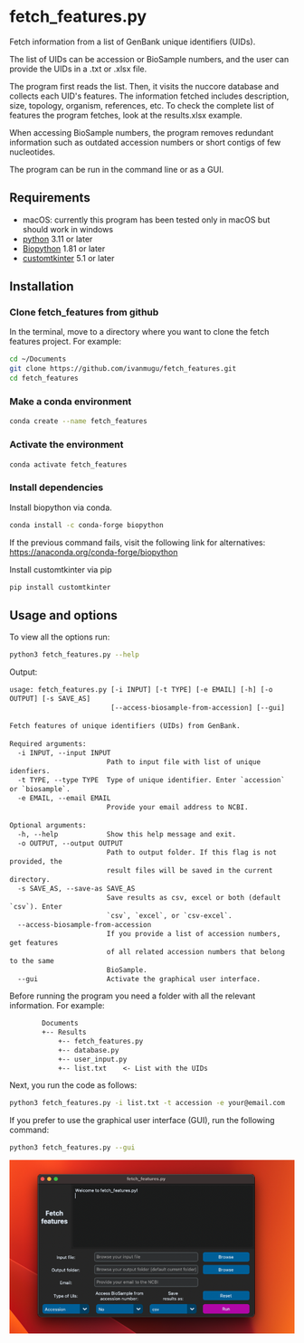 # fetch_features.py

Fetch information from a list of GenBank unique identifiers (UIDs).

The list of UIDs can be accession or BioSample numbers, and the user can
provide the UIDs in a .txt or .xlsx file.

The program first reads the list. Then, it visits the nuccore database and
collects each UID's features. The information fetched includes description,
size, topology, organism, references, etc. To check the complete list of
features the program fetches, look at the results.xlsx example.

When accessing BioSample numbers, the program removes redundant information
such as outdated accession numbers or short contigs of few nucleotides.

The program can be run in the command line or as a GUI.

## Requirements

- macOS: currently this program has been tested only in macOS but should work
  in windows
- [python](https://www.python.org/) 3.11 or later
- [Biopython](https://biopython.org/) 1.81 or later
- [customtkinter](https://customtkinter.tomschimansky.com/) 5.1 or later

## Installation

### Clone fetch_features from github

In the terminal, move to a directory where you want to clone the fetch features
project. For example:

```bash
cd ~/Documents
git clone https://github.com/ivanmugu/fetch_features.git
cd fetch_features
```

### Make a conda environment

```bash
conda create --name fetch_features
```

### Activate the environment

```bash
conda activate fetch_features
```

### Install dependencies

Install biopython via conda.

```bash
conda install -c conda-forge biopython
```

If the previous command fails, visit the following link for alternatives:
https://anaconda.org/conda-forge/biopython

Install customtkinter via pip

```bash
pip install customtkinter
```

## Usage and options

To view all the options run:

```bash
python3 fetch_features.py --help
```

Output:

```
usage: fetch_features.py [-i INPUT] [-t TYPE] [-e EMAIL] [-h] [-o OUTPUT] [-s SAVE_AS]
                         [--access-biosample-from-accession] [--gui]

Fetch features of unique identifiers (UIDs) from GenBank.

Required arguments:
  -i INPUT, --input INPUT
                        Path to input file with list of unique idenfiers.
  -t TYPE, --type TYPE  Type of unique identifier. Enter `accession` or `biosample`.
  -e EMAIL, --email EMAIL
                        Provide your email address to NCBI.

Optional arguments:
  -h, --help            Show this help message and exit.
  -o OUTPUT, --output OUTPUT
                        Path to output folder. If this flag is not provided, the
                        result files will be saved in the current directory.
  -s SAVE_AS, --save-as SAVE_AS
                        Save results as csv, excel or both (default `csv`). Enter
                        `csv`, `excel`, or `csv-excel`.
  --access-biosample-from-accession
                        If you provide a list of accession numbers, get features
                        of all related accession numbers that belong to the same
                        BioSample.
  --gui                 Activate the graphical user interface.
```

Before running the program you need a folder with all the relevant information.
For example:

```
        Documents
        +-- Results
            +-- fetch_features.py
            +-- database.py
            +-- user_input.py
            +-- list.txt    <- List with the UIDs
```

Next, you run the code as follows:

```bash
python3 fetch_features.py -i list.txt -t accession -e your@email.com
```

If you prefer to use the graphical user interface (GUI), run the following
command:

```bash
python3 fetch_features.py --gui
```

<p align="center">
  <picture>
    <img src="./images/fetch_features_gui.png">
  </picture>
</p>
